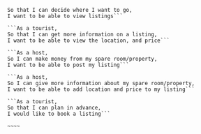 ```As a tourist,
So that I can decide where I want to go,
I want to be able to view listings```

```As a tourist,
So that I can get more information on a listing,
I want to be able to view the location, and price```

```As a host,
So I can make money from my spare room/property,
I want to be able to post my listing```

```As a host,
So I can give more information about my spare room/property,
I want to be able to add location and price to my listing```

```As a tourist,
So that I can plan in advance,
I would like to book a listing```

~~~~

``` 
